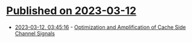 # [Published on 2023-03-12](index.md)

* [2023-03-12, 03:45:16](https://lobste.rs/s/0fmxda/optimization_amplification_cache_side) - [Optimization and Amplification of Cache Side Channel Signals](https://arxiv.org/pdf/2303.00122.pdf)
